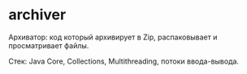 # archiver

Архиватор: код который архивирует в Zip, распаковывает и просматривает файлы.

Стек: Java Core, Collections, Multithreading, потоки ввода-вывода.
